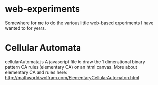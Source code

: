 # web-experiments
Somewhere for me to do the various little web-based experiments I have wanted to for years.

# Cellular Automata
cellularAutomata.js
A javascript file to draw the 1 dimenstional binary pattern CA rules (elementary CA) on an html canvas.
More about elementary CA and rules here: http://mathworld.wolfram.com/ElementaryCellularAutomaton.html
